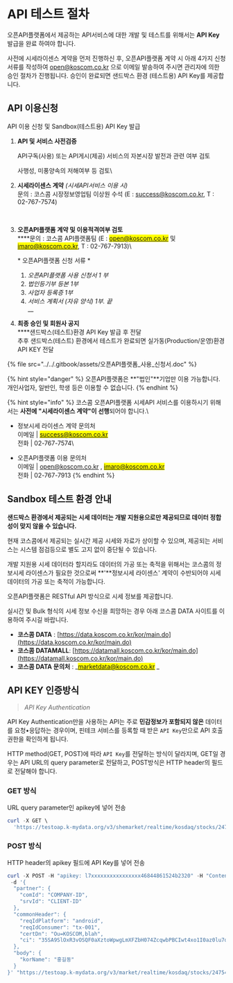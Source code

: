 # API 테스트 절차

오픈API플랫폼에서 제공하는 API서비스에 대한 개발 및 테스트를 위해서는  **API Key** 발급을 완료 하여야 합니다.

사전에 시세라이센스 계약을 먼저 진행하신 후, 오픈API플랫폼 계약 시 아래 4가지 신청 서류를 작성하여 open@koscom.co.kr 으로 이메일 발송하여 주시면 관리자에 의한 승인 절차가 진행됩니다. 승인이 완료되면 샌드박스 환경 (테스트용) API Key를 제공합니다.



## API 이용신청

API 이용 신청 및 Sandbox(테스트용) API Key 발급

1.  **API 및 서비스 사전검증**

    API구독(사용) 또는 API게시(제공) 서비스의 자본시장 발전과 관련 여부 검토

    사행성, 미풍양속의 저해여부 등 검토\

2.  **시세라이센스 계약** _(시세API서비스 이용 시)_\
    문의 : 코스콤 시장정보영업팀 이상원 수석 (E : [success@koscom.co.kr](mailto:success@koscom.co.kr), T : 02-767-7574)

    ​
3.  **오픈API플랫폼 계약 및 이용적격여부 검토**\
    ****문의 : 코스콤 API플랫폼팀 (E : <mark style="color:blue;">open@koscom.co.kr</mark> 및 <mark style="color:blue;">imaro@koscom.co.kr</mark>, T : 02-767-7913)\


    \* 오픈API플랫폼 신청 서류 \*

    1. _오픈API플랫폼 사용 신청서 1 부_
    2. _법인등기부 등본 1부_
    3. _사업자 등록증 1부_
    4. _서비스 계획서 (자유 양식) 1부. 끝_\
       __
4. **최종 승인 및 회원사 공지**\
   ****샌드박스(테스트)환경 API Key 발급 후 전달\
   추후 샌드박스(테스트) 환경에서 테스트가 완료되면 실가동(Production/운영)환경 API KEY 전달

{% file src="../../.gitbook/assets/오픈API플랫폼_사용_신청서.doc" %}

{% hint style="danger" %}
오픈API플랫폼은 **"법인"**기업만 이용 가능합니다. \
개인사업자, 일반인, 학생 등은 이용할 수 없습니다.
{% endhint %}

{% hint style="info" %}
코스콤 오픈API플랫폼 시세API 서비스를 이용하시기 위해서는 **사전에  "시세라이센스 계약"이 선행**되어야 합니다.\


* 정보시세 라이센스 계약 문의처\
  이메일   |    <mark style="color:blue;">success@koscom.co.kr</mark>\
  전화       |    02-767-7574\

* 오픈API플랫폼 이용 문의처\
  &#x20;이메일  |    [open@koscom.co.kr](mailto:open@koscom.co.kr) , <mark style="color:blue;">imaro@koscom.co.kr</mark>\
  &#x20;전화      |    02-767-7913
{% endhint %}



## Sandbox 테스트 환경 안내

**샌드박스 환경에서 제공되는 시세 데이터는 개발 지원용으로만 제공되므로 데이터 정합성이 맞지 않을 수 있습니다.**

현재 코스콤에서 제공되는 실시간 제공 시세와 자료가 상이할 수 있으며, 제공되는 서비스는 시스템 점검등으로 별도 고지 없이 중단될 수 있습니다.

개발 지원용 시세 데이터라 할지라도 데이터의 가공 또는 축적을 위해서는 코스콤의 정보시세 라이센스가 필요한 것으로써 **'**정보시세 라이센스' 계약이 수반되어야 시세 데이터의 가공 또는 축적이 가능합니다.

오픈API플랫폼은 RESTful API 방식으로 시세 정보를 제공합니다.&#x20;

실시간 및 Bulk 형식의 시세 정보 수신을 희망하는 경우 아래 코스콤 DATA 사이트를 이용하여 주시길 바랍니다.

* **코스콤 DATA** : [https://data.koscom.co.kr/kor/main.do](https://data.koscom.co.kr/kor/main.do)
* **코스콤 DATAMALL**: [https://datamall.koscom.co.kr/kor/main.do](https://datamall.koscom.co.kr/kor/main.do)
* **코스콤 DATA 문의처** : _<mark style="color:blue;">marketdata@koscom.co.kr</mark> _&#x20;



## API KEY 인증방식

> _API Key Authentication_

API Key Authentication만을 사용하는 API는 주로 **민감정보가 포함되지 않은** 데이터를 요청•응답하는 경우이며, 핀테크 서비스를 등록할 때 받은 `API Key`만으로 API 호출권한을 확인하게 됩니다.

HTTP method(GET, POST)에 따라 `API Key`를 전달하는 방식이 달라지며, GET일 경우는 API URL의 query parameter로 전달하고, POST방식은 HTTP header의 필드로 전달해야 합니다.&#x20;

### GET 방식

URL query parameter인 apikey에 넣어 전송

```powershell
curl -X GET \
  'https://testoap.k-mydata.org/v3/shemarket/realtime/kosdaq/stocks/247540/price?apikey=l7xxxxxxxxxxxxxx48c982eb192ac98e206'
```

### POST 방식

HTTP header의 apikey 필드에 API Key를 넣어 전송

```powershell
curl -X POST -H "apikey: l7xxxxxxxxxxxxxxxx46844861524b2320" -H "Content-Type: application/json" -H "Cache-Control: no-cache" -H 
 -d '{
  "partner": {
    "comId": "COMPANY-ID",
    "srvId": "CLIENT-ID"
  },
  "commonHeader": {
    "reqIdPlatform": "android",
    "reqIdConsumer": "tx-001",
    "certDn": "Ou=KOSCOM,blah",
    "ci": "35SA9SlOxR3vOSQF0aXztoWpwgLmXFZbH074ZcqwbPBCIwt4xo1I0az0lu7qp5nuDRs78QNJxAnZk5SP/XB8Yw=="
  },
  "body": {
    "korName": "홍길동"
  }
}' "https://testoap.k-mydata.org/v3/market/realtime/kosdaq/stocks/247540/price"
```



